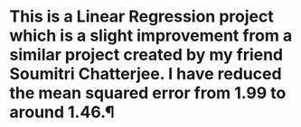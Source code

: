 # This is a Linear Regression project which is a slight improvement from a similar project created by my friend Soumitri Chatterjee. I have reduced the mean squared error from 1.99 to around 1.46.¶
